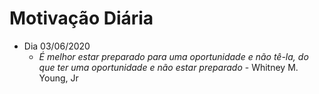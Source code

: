 <h1>Motivação Diária</h1>

- Dia 03/06/2020
    - *É melhor estar preparado para uma oportunidade e não tê-la, do que ter uma oportunidade e não estar preparado* - Whitney M. Young, Jr
